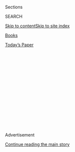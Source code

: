 <div id="app">

<div>

<div>

<div>

<div class="NYTAppHideMasthead css-1q2w90k e1suatyy0">

<div class="section css-ui9rw0 e1suatyy2">

<div class="css-eph4ug er09x8g0">

<div class="css-6n7j50">

</div>

<span class="css-1dv1kvn">Sections</span>

<div class="css-10488qs">

<span class="css-1dv1kvn">SEARCH</span>

</div>

[Skip to content](#site-content)[Skip to site
index](#site-index)

</div>

<div id="masthead-section-label" class="css-1wr3we4 eaxe0e00">

[Books](https://www.nytimes3xbfgragh.onion/section/books)

</div>

<div class="css-10698na e1huz5gh0">

</div>

</div>

<div id="masthead-bar-one" class="section hasLinks css-15hmgas e1csuq9d3">

<div class="css-uqyvli e1csuq9d0">

</div>

<div class="css-1uqjmks e1csuq9d1">

</div>

<div class="css-9e9ivx">

[](https://myaccount.nytimes3xbfgragh.onion/auth/login?response_type=cookie&client_id=vi)

</div>

<div class="css-1bvtpon e1csuq9d2">

[Today’s
Paper](https://www.nytimes3xbfgragh.onion/section/todayspaper)

</div>

</div>

</div>

</div>

<div data-aria-hidden="false">

<div id="site-content" data-role="main">

<div>

<div class="css-1aor85t" style="opacity:0.000000001;z-index:-1;visibility:hidden">

<div class="css-1hqnpie">

<div class="css-epjblv">

<span class="css-17xtcya">[Books](/section/books)</span><span class="css-x15j1o">|</span><span class="css-fwqvlz">‘Putin’s
People’ Documents the Ruthless and Relentless Reach of Kremlin
Corruption</span>

</div>

<div class="css-k008qs">

<div class="css-1iwv8en">

<span class="css-18z7m18"></span>

<div>

</div>

</div>

<span class="css-1n6z4y">https://nyti.ms/2WpuHCQ</span>

<div class="css-1705lsu">

<div class="css-4xjgmj">

<div class="css-4skfbu" data-role="toolbar" data-aria-label="Social Media Share buttons, Save button, and Comments Panel with current comment count" data-testid="share-tools">

  - 
  - 
  - 
  - 
    
    <div class="css-6n7j50">
    
    </div>

  - 
  - 

</div>

</div>

</div>

</div>

</div>

</div>

<div id="NYT_TOP_BANNER_REGION" class="css-13pd83m">

</div>

<div id="top-wrapper" class="css-1sy8kpn">

<div id="top-slug" class="css-l9onyx">

Advertisement

</div>

[Continue reading the main
story](#after-top)

<div class="ad top-wrapper" style="text-align:center;height:100%;display:block;min-height:250px">

<div id="top" class="place-ad" data-position="top" data-size-key="top">

</div>

</div>

<div id="after-top">

</div>

</div>

<div id="sponsor-wrapper" class="css-1hyfx7x">

<div id="sponsor-slug" class="css-19vbshk">

Supported by

</div>

[Continue reading the main
story](#after-sponsor)

<div id="sponsor" class="ad sponsor-wrapper" style="text-align:center;height:100%;display:block">

</div>

<div id="after-sponsor">

</div>

</div>

[Books of The
Times](/column/books-of-the-times "Books of The Times")

<div class="css-9u9xp4 ehdk2mb0">

# ‘Putin’s People’ Documents the Ruthless and Relentless Reach of Kremlin Corruption

</div>

<div class="css-xt80pu e12qa4dv0">

<div class="css-18e8msd">

<div class="css-vp77d3 epjyd6m0">

<div class="css-1baulvz">

By [<span class="css-1baulvz last-byline" itemprop="name">Jennifer
Szalai</span>](https://www.nytimes3xbfgragh.onion/by/jennifer-szalai)

</div>

</div>

  - July 16,
    2020

  - 
    
    <div class="css-4xjgmj">
    
    <div class="css-d8bdto" data-role="toolbar" data-aria-label="Social Media Share buttons, Save button, and Comments Panel with current comment count" data-testid="share-tools">
    
      - 
      - 
      - 
      - 
        
        <div class="css-6n7j50">
        
        </div>
    
      - 
      - 
    
    </div>
    
    </div>

</div>

</div>

<div class="css-79elbk" data-testid="photoviewer-wrapper">

<div class="css-z3e15g" data-testid="photoviewer-wrapper-hidden">

</div>

<div class="css-1a48zt4 ehw59r15" data-testid="photoviewer-children">

![<span class="css-cnj6d5 e1z0qqy90" itemprop="copyrightHolder"><span class="css-1ly73wi e1tej78p0">Credit...</span><span><span>.</span></span></span>](https://static01.graylady3jvrrxbe.onion/images/2020/07/21/books/20BOOKBELTON1/20BOOKBELTON1-articleLarge.png?quality=75&auto=webp&disable=upscale)

</div>

</div>

<div class="css-170u9t6">

<div class="css-u7fh8e">

<div class="css-79elbk">

Buy Book<span data-aria-hidden="true">
    ▾</span>

  - [Amazon](https://www.amazon.com/gp/search?index=books&tag=NYTBSREV-20&field-keywords=Putin%E2%80%99s+People+Catherine+Belton)
  - [Apple
    Books](https://du-gae-books-dot-nyt-du-prd.appspot.com/buy?title=Putin%E2%80%99s+People&author=Catherine+Belton)
  - [Barnes and
    Noble](https://www.anrdoezrs.net/click-7990613-11819508?url=https%3A%2F%2Fwww.barnesandnoble.com%2Fw%2F%3Fean%3D9780374238711)
  - [Books-A-Million](https://www.anrdoezrs.net/click-7990613-35140?url=https%3A%2F%2Fwww.booksamillion.com%2Fp%2FPutin%25E2%2580%2599s%2BPeople%2FCatherine%2BBelton%2F9780374238711)
  - [Bookshop](https://bookshop.org/a/3546/9780374238711)
  - [Indiebound](https://www.indiebound.org/book/9780374238711?aff=NYT)

</div>

When you purchase an independently reviewed book through our site, we
earn an affiliate
commission.

</div>

</div>

<div class="section meteredContent css-1r7ky0e" name="articleBody" itemprop="articleBody">

<div class="css-1fanzo5 StoryBodyCompanionColumn">

<div class="css-53u6y8">

In the years that it took the journalist Catherine Belton to research
and write “Putin’s People,” her voluminous yet elegant account of money
and power in the Kremlin, a number of her interview subjects tried
various tactics to undermine her work. One of them, “a close Putin ally”
apparently alarmed by her questions about Russian President Vladimir
Putin’s activities as a K.G.B. agent in Dresden in the 1980s,
emphatically insisted that any rumored links between the K.G.B. and
terrorist organizations had never been proved: “And you should not try
to do so\!” he warned.

Another source, defending Putin’s tenure as the deputy mayor of St.
Petersburg, took a cooler approach. Asked about [a local politician
named Marina
Salye](https://www.nytimes3xbfgragh.onion/2012/03/24/world/europe/marina-salye-a-russian-politician-who-tried-to-prosecute-putin-dies-at-77.html)
who found evidence of corruption in the so-called oil-for-food scheme
that Putin oversaw in the early ’90s, he didn’t bother to deny her
findings; he just rejected the very idea that her findings mattered.
“This all happened,” he smugly acknowledged. “But this is absolutely
normal trading operations. How can you explain this to a menopausal
woman like that?”

Belton suggests that this is the kind of two-pronged strategy the
Kremlin has used to pursue its interests at home and abroad: Deploy
threats, disinformation and violence to prevent damaging secrets from
getting out, or resort to a chilling cynicism that derides everything as
meaningless anyway.

The dauntless Belton, currently an investigative reporter for Reuters
who previously served as the Moscow correspondent for the Financial
Times, allowed neither approach to deter her, talking to figures with
disparate interests on all sides, tracking down documents, following the
money. The result is a meticulously assembled portrait of Putin’s
circle, and of the emergence of what she calls “K.G.B. capitalism” — a
form of ruthless wealth accumulation designed to serve the interests of
a Russian state that she calls “relentless in its reach.”

</div>

</div>

<div class="css-1fanzo5 StoryBodyCompanionColumn">

<div class="css-53u6y8">

As central as Putin is to the narrative, he mostly appears as a shadowy
figure — not particularly creative or charismatic, but cannily able,
like the K.G.B. agent he once was, to mirror people’s expectations back
to them. The people who facilitated Putin’s rise didn’t do so for
particularly idealistic reasons. An ailing Boris Yeltsin and the
oligarchs who thrived in the chaos after the collapse of the Soviet
Union were looking for someone who would preserve their wealth and
protect them from corruption charges. Putin presented himself as someone
who would honor the bargain, but then replaced any Yeltsin-era players
who dared to challenge his tightening grip on power with loyalists he
could call his own.

“Putin’s People” tells the story of a number of figures who eventually
ran afoul of the president’s regime. Media moguls like Boris Berezovsky
and Vladimir Gusinsky were stripped of their empires and fled the
country. Belton says the real turning point was the 2004 trial that sent
Mikhail Khodorkovsky — at one point Russia’s richest man, with a
controlling stake in the oil producer Yukos — to a Siberian prison camp
for 10 years. Putin has since presided over the country and its
resources like a czar, Belton writes, bolstered by a cadre of friendly
oligarchs and secret service agents. Russia’s legal system was turned
into a weapon and a fig
leaf.

<div class="css-79elbk" data-testid="photoviewer-wrapper">

<div class="css-z3e15g" data-testid="photoviewer-wrapper-hidden">

</div>

<div class="css-1a48zt4 ehw59r15" data-testid="photoviewer-children">

<div class="css-zgakxe erfvjey0">

<span class="css-1ly73wi e1tej78p0">Image</span>

<div class="css-zjzyr8">

<div data-testid="lazyimage-container" style="height:515.5555555555555px">

</div>

</div>

</div>

<span class="css-16f3y1r e13ogyst0" data-aria-hidden="true">Catherine
Belton</span><span class="css-cnj6d5 e1z0qqy90" itemprop="copyrightHolder"><span class="css-1ly73wi e1tej78p0">Credit...</span><span>.</span></span>

</div>

</div>

Putin allowed and even encouraged the oligarchs to accrue vast personal
fortunes, but they were also expected to siphon some money from their
business ventures into the *obschak*, a collective kitty whose slush
funds, Belton says, have been useful in projecting the image of a
powerful Russia on the world stage. The Kremlin’s abiding definition of
power was cramped and zero-sum; the resources were plowed into
undermining other countries on the relative cheap, by funding troll
farms, election meddling and extremist movements.

It was an old K.G.B. model adapted for the new era, with Putin pursuing
a nationalist agenda that embraced the country’s pre-revolutionary
imperial past. Putin’s people had even figured out a way to turn
London’s High Court into a tool for their own interests, freezing the
assets of rival oligarchs while British lawyers took fat fees from both
sides.

</div>

</div>

<div class="css-1fanzo5 StoryBodyCompanionColumn">

<div class="css-53u6y8">

As much as the West has been a target for the Kremlin’s “active
measures,” Belton argues that the West has also been complacent and even
complicit. The complacency has taken the form of a blithe belief in the
power of globalization and liberal democracy, a persistent faith that
once Russia opened itself up to international capital and ideas, it
would never look back.

But more mercenary motives were at play, too. Western business interests
recognized how much profit could be made off of Russian oil behemoths
and the giant sums of money sloshing around. (Unsurprisingly, [Deutsche
Bank](https://www.nytimes3xbfgragh.onion/2020/02/14/books/review/dark-towers-deutsche-bank-david-enrich.html)
— an institution at the center of many scandals — has occupied a
crucia**l** role.) Even when Putin was the beneficiary of such
arrangements, he was contemptuous of them; his ability to use Western
companies to Russia’s advantage only confirmed his long-held view “that
anyone in the West could be bought.”

“Putin’s People” ends with a chapter on Donald Trump, and what Belton
calls the “network of Russian intelligence operatives, tycoons and
organized-crime associates” that has encircled him since the early ’90s.
The fact that Trump was frequently overwhelmed by debt provided an
opportunity to those who had the cash he desperately needed. Belton
documents how the network used high-end real estate deals to launder
money while evading stricter banking regulations after 9/11. She’s
agnostic on whether Trump was a witting accomplice who was aware of how
he was being used. As one former executive from the Trump Organization
put it, “Donald doesn’t do due diligence.”

But Belton does. And while the president may not read much — neglecting
even those [intelligence
briefings](https://www.nytimes3xbfgragh.onion/2020/06/29/us/politics/russian-bounty-trump.html)
about Russian bounty payments to Taliban militants — there are
presumably any number of people in the White House and his party who do.

Still, to read this book is to wonder whether a cynicism has embedded
itself so deeply into the Anglo-American political classes that even the
incriminating information it documents won’t make an actionable
difference. A person familiar with Russia’s billionaires told Belton
that once corrosion sets in, it’s devilishly hard to reverse: “They
always have three or four different stories, and then it all just gets
lost in the noise.”

</div>

</div>

</div>

<div>

</div>

<div>

</div>

<div>

</div>

<div>

<div id="bottom-wrapper" class="css-1ede5it">

<div id="bottom-slug" class="css-l9onyx">

Advertisement

</div>

[Continue reading the main
story](#after-bottom)

<div id="bottom" class="ad bottom-wrapper" style="text-align:center;height:100%;display:block;min-height:90px">

</div>

<div id="after-bottom">

</div>

</div>

</div>

</div>

</div>

## Site Index

<div>

</div>

## Site Information Navigation

  - [© <span>2020</span> <span>The New York Times
    Company</span>](https://help.nytimes3xbfgragh.onion/hc/en-us/articles/115014792127-Copyright-notice)

<!-- end list -->

  - [NYTCo](https://www.nytco.com/)
  - [Contact
    Us](https://help.nytimes3xbfgragh.onion/hc/en-us/articles/115015385887-Contact-Us)
  - [Work with us](https://www.nytco.com/careers/)
  - [Advertise](https://nytmediakit.com/)
  - [T Brand Studio](http://www.tbrandstudio.com/)
  - [Your Ad
    Choices](https://www.nytimes3xbfgragh.onion/privacy/cookie-policy#how-do-i-manage-trackers)
  - [Privacy](https://www.nytimes3xbfgragh.onion/privacy)
  - [Terms of
    Service](https://help.nytimes3xbfgragh.onion/hc/en-us/articles/115014893428-Terms-of-service)
  - [Terms of
    Sale](https://help.nytimes3xbfgragh.onion/hc/en-us/articles/115014893968-Terms-of-sale)
  - [Site
    Map](https://spiderbites.nytimes3xbfgragh.onion)
  - [Help](https://help.nytimes3xbfgragh.onion/hc/en-us)
  - [Subscriptions](https://www.nytimes3xbfgragh.onion/subscription?campaignId=37WXW)

</div>

</div>

</div>

</div>
